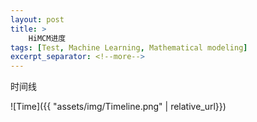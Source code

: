 ```yaml
---
layout: post
title: >
    HiMCM进度
tags: [Test, Machine Learning, Mathematical modeling]
excerpt_separator: <!--more-->
---
```

时间线
<!--more-->
![Time]({{ "assets/img/Timeline.png" | relative_url}})